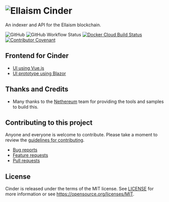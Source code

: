 # ![Ellaism](docs/logo.png) Cinder

An indexer and API for the Ellaism blockchain.

![GitHub](https://img.shields.io/github/license/ellaismproject/Cinder)
![GitHub Workflow Status](https://img.shields.io/github/workflow/status/ellaismproject/Cinder/Build%20and%20Test)
[![Docker Cloud Build Status](https://img.shields.io/docker/cloud/build/ellaismproject/cinder)](https://hub.docker.com/r/ellaismproject/cinder)
[![Contributor Covenant](https://img.shields.io/badge/Contributor%20Covenant-v2.0%20adopted-ff69b4.svg)](CODE_OF_CONDUCT.md)

## Frontend for Cinder

 - [UI using Vue.js](https://github.com/ellaismproject/Cinder.UI.Vue)
 - [UI prototype using Blazor](https://github.com/ellaismproject/Cinder.UI.Blazor)

## Thanks and Credits

* Many thanks to the [Nethereum](https://github.com/Nethereum/Nethereum) team for providing the tools and samples to build this.

## Contributing to this project

Anyone and everyone is welcome to contribute. Please take a moment to
review the [guidelines for contributing](CONTRIBUTING.md).

* [Bug reports](CONTRIBUTING.md#bugs)
* [Feature requests](CONTRIBUTING.md#features)
* [Pull requests](CONTRIBUTING.md#pull-requests)

## License

Cinder is released under the terms of the MIT license. See [LICENSE](LICENSE) 
for more information or see https://opensource.org/licenses/MIT.
